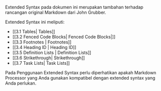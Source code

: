 Extended Syntax pada dokumen ini merupakan tambahan terhadap rancangan original Markdown dari John Grubber.

Extended Syntax  ini meliputi: 
- [[3.1 Tables| Tables]]
- [[3.2 Fenced Code Blocks| Fenced Code Blocks|]]
- [[3.3 Footnotes | Footnotes]]
- [[3.4 Heading ID | Heading ID]]
- [[3.5 Definition Lists | Definition Lists]]
- [[3.6 Strikethrough| Strikethrough]]
- [[3.7 Task Lists| Task Lists]]


Pada Penggunaan Extended Syntax perlu diperhatikan apakah Markdown Processor yang Anda gunakan kompatibel dengan extended syntax yang Anda perlukan.


